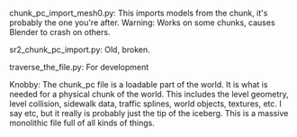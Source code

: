 chunk_pc_import_mesh0.py:    This imports models from the chunk, it's probably the one you're after. Warning: Works on some chunks, causes Blender to crash on others.

sr2_chunk_pc_import.py:    Old, broken.
  
traverse_the_file.py:    For development

Knobby:
The chunk_pc file is a loadable part of the world. It is what is needed for a physical chunk of the world. This includes the level geometry, level collision, sidewalk data, traffic splines, world objects, textures, etc. I say etc, but it really is probably just the tip of the iceberg. This is a massive monolithic file full of all kinds of things.
